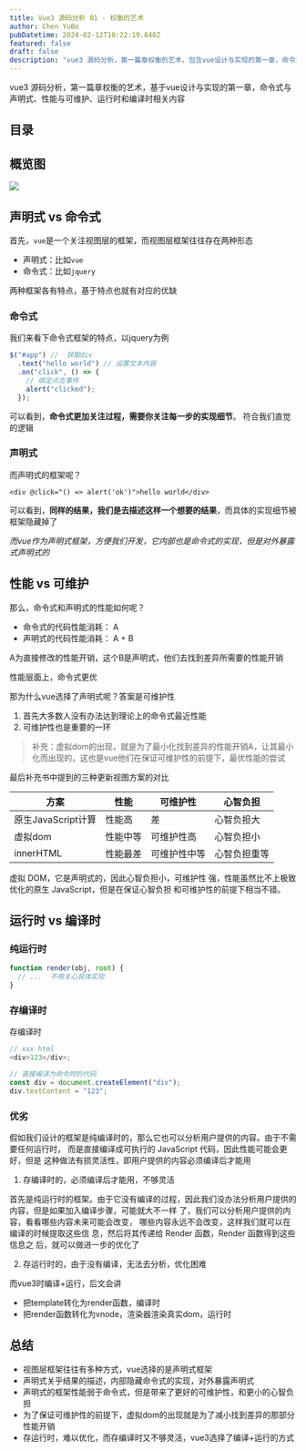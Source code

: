 ```yaml
---
title: Vue3 源码分析 01 - 权衡的艺术
author: Chen YuBo
pubDatetime: 2024-02-12T10:22:19.848Z
featured: false
draft: false
description: "vue3 源码分析，第一篇章权衡的艺术，包含vue设计与实现的第一章，命令式与声明式、性能与可维护、运行时和编译时相关内容"
---
```


vue3 源码分析，第一篇章权衡的艺术，基于vue设计与实现的第一章，命令式与声明式、性能与可维护、运行时和编译时相关内容

## 目录

## 概览图

![](@assets/images/vue3-source/01-01.png)

## 声明式 vs 命令式

首先，`vue`是一个关注视图层的框架，而视图层框架往往存在两种形态

- 声明式：比如`vue`
- 命令式：比如`jquery`

两种框架各有特点，基于特点也就有对应的优缺

### 命令式

我们来看下命令式框架的特点，以jquery为例

```js
$("#app") //  获取div
  .text("hello world") // 设置文本内容
  .on("click", () => {
    // 绑定点击事件
    alert("clicked");
  });
```

可以看到，**命令式更加关注过程，需要你关注每一步的实现细节**。 符合我们直觉的逻辑

### 声明式

而声明式的框架呢？

```vue
<div @click="() => alert('ok')">hello world</div>
```

可以看到，**同样的结果，我们是去描述这样一个想要的结果**，而具体的实现细节被框架隐藏掉了

_而vue作为声明式框架，方便我们开发，它内部也是命令式的实现，但是对外暴露式声明式的_

## 性能 vs 可维护

那么，命令式和声明式的性能如何呢？

- 命令式的代码性能消耗： A
- 声明式的代码性能消耗： A + B

A为直接修改的性能开销，这个B是声明式，他们去找到差异所需要的性能开销

性能层面上，命令式更优

那为什么vue选择了声明式呢？答案是可维护性

1. 首先大多数人没有办法达到理论上的命令式最近性能
2. 可维护性也是重要的一环

> 补充：虚拟dom的出现，就是为了最小化找到差异的性能开销A，让其最小化而出现的，这也是vue他们在保证可维护性的前提下，最优性能的尝试

最后补充书中提到的三种更新视图方案的对比

| 方案               | 性能     | 可维护性     | 心智负担     |
| ------------------ | -------- | ------------ | ------------ |
| 原生JavaScript计算 | 性能高   | 差           | 心智负担大   |
| 虚拟dom            | 性能中等 | 可维护性高   | 心智负担小   |
| innerHTML          | 性能最差 | 可维护性中等 | 心智负担重等 |

虚拟 DOM，它是声明式的，因此心智负担小，可维护性 强，性能虽然比不上极致优化的原生 JavaScript，但是在保证心智负担 和可维护性的前提下相当不错。

## 运行时 vs 编译时

### 纯运行时

```js
function render(obj, root) {
  // ...  不用关心具体实现
}
```

### 存编译时

存编译时

```js
// xxx html
<div>123</div>;

// 直接编译为命令时的代码
const div = document.createElement("div");
div.textContent = "123";
```

### 优劣

假如我们设计的框架是纯编译时的，那么它也可以分析用户提供的内容。由于不需要任何运行时， 而是直接编译成可执行的 JavaScript 代码，因此性能可能会更好，但是 这种做法有损灵活性，即用户提供的内容必须编译后才能用

1. 存编译时的，必须编译后才能用，不够灵活

首先是纯运行时的框架。由于它没有编译的过程，因此我们没办法分析用户提供的内容，但是如果加入编译步骤，可能就大不一样 了，我们可以分析用户提供的内容，看看哪些内容未来可能会改变， 哪些内容永远不会改变，这样我们就可以在编译的时候提取这些信 息，然后将其传递给 Render 函数，Render 函数得到这些信息之 后，就可以做进一步的优化了

2. 存运行时的，由于没有编译，无法去分析，优化困难

而vue3时编译+运行，后文会讲

- 把template转化为render函数，编译时
- 把render函数转化为vnode，渲染器渲染真实dom，运行时

## 总结

- 视图层框架往往有多种方式，vue选择的是声明式框架
- 声明式关乎结果的描述，内部隐藏命令式的实现，对外暴露声明式
- 声明式的框架性能弱于命令式，但是带来了更好的可维护性，和更小的心智负担
- 为了保证可维护性的前提下，虚拟dom的出现就是为了减小找到差异的那部分性能开销
- 存运行时，难以优化，而存编译时又不够灵活，vue3选择了编译+运行的方式
